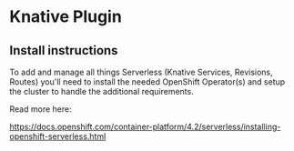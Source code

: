 # Knative Plugin

## Install instructions

To add and manage all things Serverless (Knative Services, Revisions, Routes) you'll need to install the needed OpenShift Operator(s) and setup the cluster to handle the additional requirements.

Read more here:

https://docs.openshift.com/container-platform/4.2/serverless/installing-openshift-serverless.html
